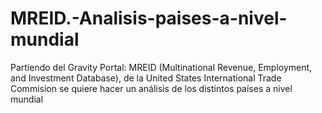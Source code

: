 # MREID.-Analisis-paises-a-nivel-mundial
Partiendo del Gravity Portal: MREID (Multinational Revenue, Employment, and  Investment Database), de la United States International Trade Commision se quiere hacer un análisis  de los distintos países a nivel mundial

